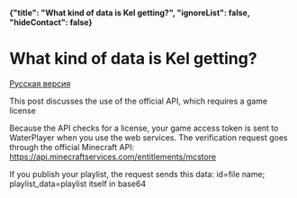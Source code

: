 #### {"title": "What kind of data is Kel getting?", "ignoreList": false, "hideContact": false}
# What kind of data is Kel getting?

<p><a href="/data" class="actionlink"><i></i>Русская версия</a></p>

This post discusses the use of the official API, which requires a game license

Because the API checks for a license, your game access token is sent to WaterPlayer when you use the web services.
The verification request goes through the official Minecraft API: https://api.minecraftservices.com/entitlements/mcstore

If you publish your playlist, the request sends this data: id=file name; playlist_data=playlist itself in base64
